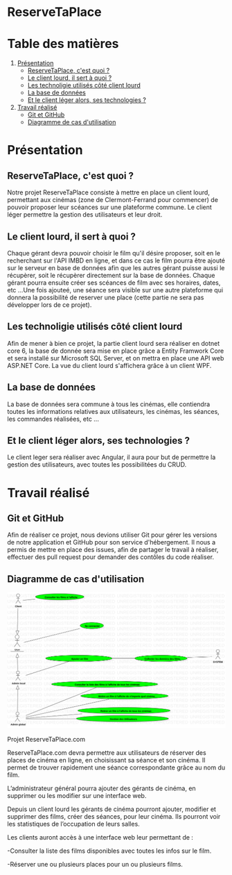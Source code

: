 # ReserveTaPlace

# Table des matières
1. [Présentation](#presentation)
    -  [ReserveTaPlace, c'est quoi ?](#ReserveTaPlace,-c'est-quoi-?)
    -  [Le client lourd, il sert à quoi ?](#Le-client-lourd,-il-sert-à-quoi-?)
    -  [Les technoligie utilisés côté client lourd](#Les-technoligie-utilisés-côté-client-lourd)
    -  [La base de données](#La-base-de-données)
    -  [Et le client léger alors, ses technologies ?](#Et-le-client-léger-alors,-ses-technologies-?)
2. [Travail réalisé](#Travail-réalisé)
    -  [Git et GitHub](#Git-et-GitHub)
    -  [Diagramme de cas d'utilisation](#Diagramme-de-cas-d'utilisation)

# Présentation <a name="presentation"></a>

## ReserveTaPlace, c'est quoi ? <a name="ReserveTaPlace,-c'est-quoi-?"></a>

Notre projet ReserveTaPlace consiste à mettre en place un client lourd, permettant aux cinémas (zone de Clermont-Ferrand pour commencer) de pouvoir proposer leur scéances sur une plateforme commune. Le client léger permettre la gestion des utilisateurs et leur droit.

## Le client lourd, il sert à quoi ? <a name="Le-client-lourd,-il-sert-à-quoi-?"></a>

Chaque gérant devra pouvoir choisir le film qu'il désire proposer, soit en le recherchant sur l'API IMBD en ligne, et dans ce cas le film pourra être ajouté sur le serveur en base de données afin que les autres gérant puisse aussi le récupèrer, soit le récupèrer directement sur la base de données.
Chaque gérant pourra ensuite créer ses scéances de film avec ses horaires, dates, etc ...Une fois ajouteé, une séance sera visible sur une autre plateforme qui donnera la possibilité de reserver une place (cette partie ne sera pas développer lors de ce projet). 

## Les technoligie utilisés côté client lourd <a name="Les-technoligie-utilisés-côté-client-lourd"></a>

Afin de mener à bien ce projet, la partie client lourd sera réaliser en dotnet core 6, la base de donnée sera mise en place grâce a Entity Framwork Core et sera installé sur Microsoft SQL Server, et on mettra en place une API web ASP.NET Core. La vue du client lourd s'affichera grâce à un client WPF.

## La base de données <a name="La-base-de-données"></a>

La base de données sera commune à tous les cinémas, elle contiendra toutes les informations relatives aux utilisateurs, les cinémas, les séances, les commandes réalisées, etc ...

## Et le client léger alors, ses technologies ? <a name="Et-le-client-léger-alors,-ses-technologies-?"></a>

Le client leger sera réaliser avec Angular, il aura pour but de permettre la gestion des utilisateurs, avec toutes les possibilitées du CRUD.

# Travail réalisé <a name="Travail-réalisé"></a>

## Git et GitHub <a name="Git-et-GitHub"></a>

Afin de réaliser ce projet, nous devions utiliser Git pour gérer les versions de notre application et GitHub pour son service d'hébergement. Il nous a permis de mettre en place des issues, afin  de partager le travail à réaliser, effectuer des pull request pour demander des contôles du code réaliser.

## Diagramme de cas d'utilisation <a name="Diagramme-de-cas-d'utilisation"></a>

![alt text](https://github.com/POEC-DOTNET-CLERMONT-2022/ReserveTaPlace/blob/2a564b79d3022adb4edb252483646e9151c721ed/Documentation/Images/UseCaseDiagramReserveTaPlace.svg)

Projet ReserveTaPlace.com 

ReserveTaPlace.com devra permettre aux utilisateurs de réserver des places de cinéma en ligne, en choisissant sa séance et son cinéma. Il permet de trouver rapidement une séance correspondante grâce au nom du film.

L’administrateur général pourra ajouter des gérants de cinéma, en supprimer ou les modifier sur une interface web.

Depuis un client lourd les gérants de cinéma pourront ajouter, modifier et supprimer des films, créer des séances, pour leur cinéma. Ils pourront voir les statistiques de l’occupation de leurs salles.

Les clients auront accès à une interface web leur permettant de :

-Consulter la liste des films disponibles avec toutes les infos sur le film.

-Réserver une ou plusieurs places pour un ou plusieurs films.



